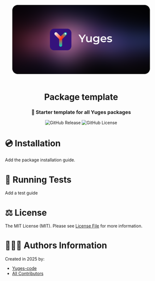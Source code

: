<div align="center">
    <img width="456" src="https://raw.githubusercontent.com/yuges-code/package-template/master/assets/logo.png">
</div>

</br>

<div align="center">
    <h1>Package template</h1>
</div>

<div align="center">
    <h3>🚀 Starter template for all Yuges packages</h3>
</div>

<div align="center">
    <img alt="GitHub Release" src="https://img.shields.io/github/v/release/yuges-code/package-template">
    <img alt="GitHub License" src="https://img.shields.io/github/license/yuges-code/package-template">
</div>

# 💿 Installation

Add the package installation guide.

# 🧪 Running Tests

Add a test guide

# ⚖️ License

The MIT License (MIT). Please see [License File](LICENSE.md) for more information.

# 🙆🏼‍♂️ Authors Information

Created in 2025 by:

- [Yuges-code](https://github.com/yuges-code)
- [All Contributors](../../contributors)
